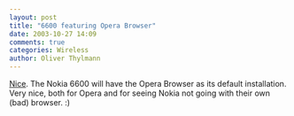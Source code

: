 ```yaml
---
layout: post
title: "6600 featuring Opera Browser"
date: 2003-10-27 14:09
comments: true
categories: Wireless
author: Oliver Thylmann
---
```



[Nice](http://www.theregister.co.uk/content/68/33603.html). The Nokia 6600 will have the Opera Browser as its default installation. Very nice, both for Opera and for seeing Nokia not going with their own (bad) browser. :)



